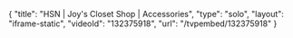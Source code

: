 {
    "title": "HSN | Joy's Closet Shop | Accessories",
    "type": "solo",
    "layout": "iframe-static",
    "videoId": "132375918",
    "url": "\/tvpembed\/132375918"
}